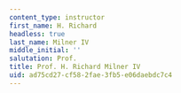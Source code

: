 ```yaml
---
content_type: instructor
first_name: H. Richard
headless: true
last_name: Milner IV
middle_initial: ''
salutation: Prof.
title: Prof. H. Richard Milner IV
uid: ad75cd27-cf58-2fae-3fb5-e06daebdc7c4
---
```

